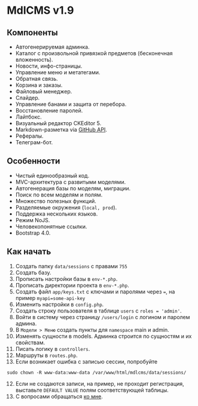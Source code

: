# MdlCMS v1.9

## Компоненты
* Автогенерируемая админка.
* Каталог с произвольной привязкой предметов (бесконечная вложенность).
* Новости, инфо-страницы.
* Управление меню и метатегами.
* Обратная связь.
* Корзина и заказы.
* Файловый менеджер.
* Слайдер.
* Управление банами и защита от перебора.
* Восстановление паролей.
* Лайтбокс.
* Визуальный редактор CKEditor 5.
* Markdown-разметка via [GitHub API](https://developer.github.com/v3/markdown/).
* Рефералы.
* Телеграм-бот.

## Особенности
* Чистый единообразный код.
* MVC-архитектура с развитыми моделями.
* Автогенерация базы по моделям, миграции.
* Поиск по всем моделям и полям.
* Множество полезных функций.
* Разделяемые окружения (```local, prod```).
* Поддержка нескольких языков.
* Режим NoJS.
* Человекопонятные ссылки.
* Bootstrap 4.0.

## Как начать
1. Создать папку ```data/sessions``` с правами ```755```
2. Создать базу.
3. Прописать настройки базы в ```env-*.php```.
4. Прописать директории проекта в ```env-*.php```.
5. Создать файл ```app/keys.txt``` с ключами и паролями через ```=```, на пример ```myapi=some-api-key```
6. Изменить настройки в ```config.php```.
7. Создать строку пользователя в таблице ```users``` с ```roles = 'admin'```.
8. Войти в систему через страницу ```/users/login``` с логином и паролем админа.
9. В ```Модели > Меню``` создать пункты для ```namespace``` main и admin.
10. Изменять сущности в models. Админка строится по сущностям и их свойствам.
11. Писать логику в ```controllers```.
12. Маршруты в ```routes.php```.
13. Если возникает ошибка с записью сессии, попробуйте
```
sudo chown -R www-data:www-data /var/www/html/mdlcms/data/sessions/
```
12. Если не создаются записи, на пример, не проходит регистрация, выставьте ```DEFAULT VALUE``` полям соответствующей таблицы.
13. С вопросами обращаться [ко мне](https://seibelstan.github.io).
